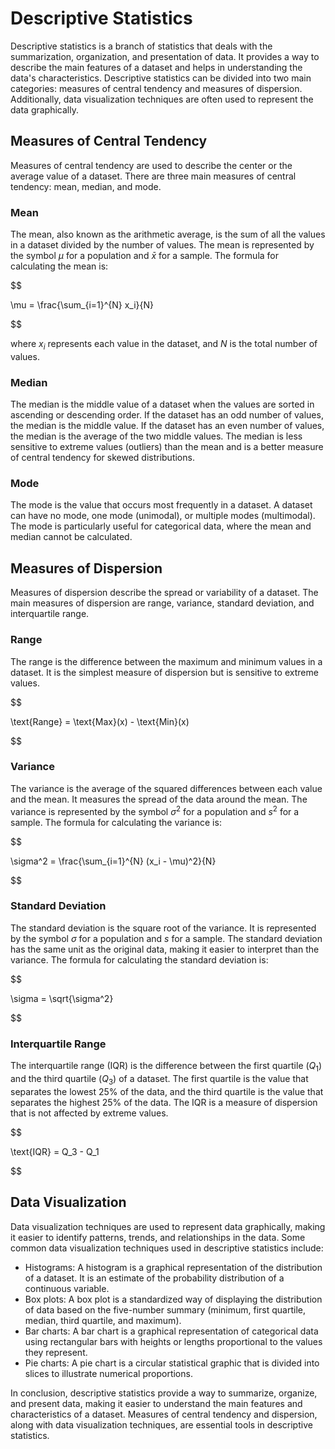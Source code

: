 # Descriptive Statistics

Descriptive statistics is a branch of statistics that deals with the summarization, organization, and presentation of data. It provides a way to describe the main features of a dataset and helps in understanding the data's characteristics. Descriptive statistics can be divided into two main categories: measures of central tendency and measures of dispersion. Additionally, data visualization techniques are often used to represent the data graphically.

## Measures of Central Tendency

Measures of central tendency are used to describe the center or the average value of a dataset. There are three main measures of central tendency: mean, median, and mode.

### Mean

The mean, also known as the arithmetic average, is the sum of all the values in a dataset divided by the number of values. The mean is represented by the symbol $\mu$ for a population and $\bar{x}$ for a sample. The formula for calculating the mean is:


$$

\mu = \frac{\sum_{i=1}^{N} x_i}{N}

$$


where $x_i$ represents each value in the dataset, and $N$ is the total number of values.

### Median

The median is the middle value of a dataset when the values are sorted in ascending or descending order. If the dataset has an odd number of values, the median is the middle value. If the dataset has an even number of values, the median is the average of the two middle values. The median is less sensitive to extreme values (outliers) than the mean and is a better measure of central tendency for skewed distributions.

### Mode

The mode is the value that occurs most frequently in a dataset. A dataset can have no mode, one mode (unimodal), or multiple modes (multimodal). The mode is particularly useful for categorical data, where the mean and median cannot be calculated.

## Measures of Dispersion

Measures of dispersion describe the spread or variability of a dataset. The main measures of dispersion are range, variance, standard deviation, and interquartile range.

### Range

The range is the difference between the maximum and minimum values in a dataset. It is the simplest measure of dispersion but is sensitive to extreme values.


$$

\text{Range} = \text{Max}(x) - \text{Min}(x)

$$


### Variance

The variance is the average of the squared differences between each value and the mean. It measures the spread of the data around the mean. The variance is represented by the symbol $\sigma^2$ for a population and $s^2$ for a sample. The formula for calculating the variance is:


$$

\sigma^2 = \frac{\sum_{i=1}^{N} (x_i - \mu)^2}{N}

$$


### Standard Deviation

The standard deviation is the square root of the variance. It is represented by the symbol $\sigma$ for a population and $s$ for a sample. The standard deviation has the same unit as the original data, making it easier to interpret than the variance. The formula for calculating the standard deviation is:


$$

\sigma = \sqrt{\sigma^2}

$$


### Interquartile Range

The interquartile range (IQR) is the difference between the first quartile ($Q_1$) and the third quartile ($Q_3$) of a dataset. The first quartile is the value that separates the lowest 25% of the data, and the third quartile is the value that separates the highest 25% of the data. The IQR is a measure of dispersion that is not affected by extreme values.


$$

\text{IQR} = Q_3 - Q_1

$$


## Data Visualization

Data visualization techniques are used to represent data graphically, making it easier to identify patterns, trends, and relationships in the data. Some common data visualization techniques used in descriptive statistics include:

- Histograms: A histogram is a graphical representation of the distribution of a dataset. It is an estimate of the probability distribution of a continuous variable.
- Box plots: A box plot is a standardized way of displaying the distribution of data based on the five-number summary (minimum, first quartile, median, third quartile, and maximum).
- Bar charts: A bar chart is a graphical representation of categorical data using rectangular bars with heights or lengths proportional to the values they represent.
- Pie charts: A pie chart is a circular statistical graphic that is divided into slices to illustrate numerical proportions.

In conclusion, descriptive statistics provide a way to summarize, organize, and present data, making it easier to understand the main features and characteristics of a dataset. Measures of central tendency and dispersion, along with data visualization techniques, are essential tools in descriptive statistics.

